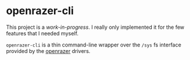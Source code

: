 # openrazer-cli

This project is a *work-in-progress*. I really only implemented it for the few features that I needed myself.

`openrazer-cli` is a thin command-line wrapper over the `/sys` fs interface provided by the [openrazer](https://github.com/openrazer/openrazer) drivers.
